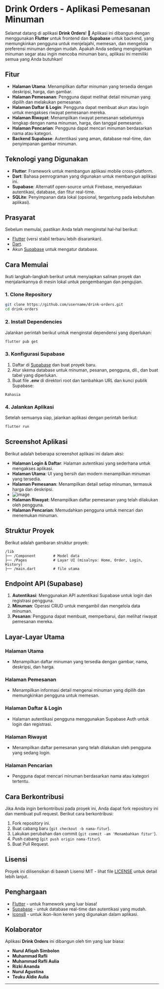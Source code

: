# Drink Orders - Aplikasi Pemesanan Minuman

Selamat datang di aplikasi **Drink Orders**! 🍹 Aplikasi ini dibangun dengan menggunakan **Flutter** untuk frontend dan **Supabase** untuk backend, yang memungkinkan pengguna untuk menjelajahi, memesan, dan mengelola preferensi minuman dengan mudah. Apakah Anda sedang menginginkan minuman segar atau ingin mencoba minuman baru, aplikasi ini memiliki semua yang Anda butuhkan!

## Fitur

- **Halaman Utama**: Menampilkan daftar minuman yang tersedia dengan deskripsi, harga, dan gambar.
- **Halaman Pemesanan**: Pengguna dapat melihat detail minuman yang dipilih dan melakukan pemesanan.
- **Halaman Daftar & Login**: Pengguna dapat membuat akun atau login untuk mengakses riwayat pemesanan mereka.
- **Halaman Riwayat**: Menampilkan riwayat pemesanan sebelumnya lengkap dengan nama minuman, harga, dan tanggal pemesanan.
- **Halaman Pencarian**: Pengguna dapat mencari minuman berdasarkan nama atau kategori.
- **Backend Supabase**: Autentikasi yang aman, database real-time, dan penyimpanan gambar minuman.

## Teknologi yang Digunakan

- **Flutter**: Framework untuk membangun aplikasi mobile cross-platform.
- **Dart**: Bahasa pemrograman yang digunakan untuk membangun aplikasi ini.
- **Supabase**: Alternatif open-source untuk Firebase, menyediakan autentikasi, database, dan fitur real-time.
- **SQLite**: Penyimpanan data lokal (opsional, tergantung pada kebutuhan aplikasi).

## Prasyarat

Sebelum memulai, pastikan Anda telah menginstal hal-hal berikut:

- [Flutter](https://flutter.dev/docs/get-started/install) (versi stabil terbaru lebih disarankan).
- [Dart](https://dart.dev/get-dart).
- Akun [Supabase](https://supabase.com/) untuk mengatur database.

## Cara Memulai

Ikuti langkah-langkah berikut untuk menyiapkan salinan proyek dan menjalankannya di mesin lokal untuk pengembangan dan pengujian.

### 1. Clone Repository

```bash
git clone https://github.com/username/drink-orders.git
cd drink-orders
```

### 2. Install Dependencies

Jalankan perintah berikut untuk menginstal dependensi yang diperlukan:

```bash
flutter pub get
```

### 3. Konfigurasi Supabase

1. Daftar di [Supabase](https://supabase.com/) dan buat proyek baru.
2. Atur skema database untuk minuman, pesanan, pengguna, dll., dan buat tabel yang diperlukan.
3. Buat file **.env** di direktori root dan tambahkan URL dan kunci publik Supabase:

```env
Rahasia
```

### 4. Jalankan Aplikasi

Setelah semuanya siap, jalankan aplikasi dengan perintah berikut:

```bash
flutter run
```

## Screenshot Aplikasi

Berikut adalah beberapa screenshot aplikasi ini dalam aksi:
- **Halaman Login & Daftar**: Halaman autentikasi yang sederhana untuk mengakses aplikasi.
- **Halaman Utama**: UI yang bersih dan modern menampilkan minuman yang tersedia.
- **Halaman Pemesanan**: Menampilkan detail setiap minuman, termasuk harga dan deskripsi.
- ![image](https://github.com/user-attachments/assets/d7e921be-4353-4aec-9023-14286561484e)
- **Halaman Riwayat**: Menampilkan daftar pemesanan yang telah dilakukan oleh pengguna.
- **Halaman Pencarian**: Memudahkan pengguna untuk mencari dan menemukan minuman.

## Struktur Proyek

Berikut adalah gambaran struktur proyek:

```
/lib
├── /Component        # Model data
├── /Pages            # Layar UI (misalnya: Home, Order, Login, History)
├── /main.dart        # file utama
```

## Endpoint API (Supabase)

1. **Autentikasi**: Menggunakan API autentikasi Supabase untuk login dan registrasi pengguna.
2. **Minuman**: Operasi CRUD untuk mengambil dan mengelola data minuman.
3. **Pesanan**: Pengguna dapat membuat, memperbarui, dan melihat riwayat pemesanan mereka.

## Layar-Layar Utama

### Halaman Utama
- Menampilkan daftar minuman yang tersedia dengan gambar, nama, deskripsi, dan harga.

### Halaman Pemesanan
- Menampilkan informasi detail mengenai minuman yang dipilih dan memungkinkan pengguna untuk memesan.

### Halaman Daftar & Login
- Halaman autentikasi pengguna menggunakan Supabase Auth untuk login dan registrasi.

### Halaman Riwayat
- Menampilkan daftar pemesanan yang telah dilakukan oleh pengguna yang sedang login.

### Halaman Pencarian
- Pengguna dapat mencari minuman berdasarkan nama atau kategori tertentu.

## Cara Berkontribusi

Jika Anda ingin berkontribusi pada proyek ini, Anda dapat fork repository ini dan membuat pull request. Berikut cara berkontribusi:

1. Fork repository ini.
2. Buat cabang baru (`git checkout -b nama-fitur`).
3. Lakukan perubahan dan commit (`git commit -am 'Menambahkan fitur'`).
4. Push cabang (`git push origin nama-fitur`).
5. Buat Pull Request.

## Lisensi

Proyek ini dilisensikan di bawah Lisensi MIT - lihat file [LICENSE](LICENSE) untuk detail lebih lanjut.

## Penghargaan

- [Flutter](https://flutter.dev) - untuk framework yang luar biasa!
- [Supabase](https://supabase.com) - untuk database real-time dan autentikasi yang mudah.
- [Icons8](https://icons8.com) - untuk ikon-ikon keren yang digunakan dalam aplikasi.

## Kolaborator

Aplikasi **Drink Orders** ini dibangun oleh tim yang luar biasa:

- **Nurul Afiqah Simbolon**
- **Muhammad Rafli**
- **Muhammad Rafli Aulia**
- **Rizki Ananda**
- **Nurul Agustina**
- **Teuku Aldie Aulia**

---

